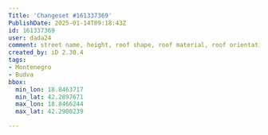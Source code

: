 ```yaml
---
Title: 'Changeset #161337369'
PublishDate: 2025-01-14T09:18:43Z
id: 161337369
user: dada24
comment: street name, height, roof shape, roof material, roof orientation
created_by: iD 2.30.4
tags:
- Montenegro
- Budva
bbox:
  min_lon: 18.8463717
  min_lat: 42.2897671
  max_lon: 18.8466244
  max_lat: 42.2900239

---
```

